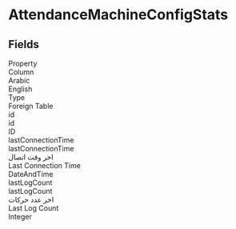 # AttendanceMachineConfigStats

<ContentFilter/>

<div class='searchable'>

## Fields

<div class="nama-table">
<div class="row header-row">
<div class="cell">Property</div>
<div class="cell">Column</div>
<div class="cell">Arabic</div>
<div class="cell">English</div>
<div class="cell">Type</div>
<div class="cell">Foreign Table</div>
</div><div class="row searchable" id="id">
<div class="cell" data-label="Property">id</div>
<div class="cell" data-label="Column">id</div>
<div class="cell" data-label="Arabic"></div>
<div class="cell" data-label="English"></div>
<div class="cell" data-label="Type">ID</div>

</div>

<div class="row searchable" id="lastConnectionTime">
<div class="cell" data-label="Property">lastConnectionTime</div>
<div class="cell" data-label="Column">lastConnectionTime</div>
<div class="cell" data-label="Arabic">اخر وقت اتصال</div>
<div class="cell" data-label="English">Last Connection Time</div>
<div class="cell" data-label="Type">DateAndTime</div>

</div>

<div class="row searchable" id="lastLogCount">
<div class="cell" data-label="Property">lastLogCount</div>
<div class="cell" data-label="Column">lastLogCount</div>
<div class="cell" data-label="Arabic">اخر عدد حركات</div>
<div class="cell" data-label="English">Last Log Count</div>
<div class="cell" data-label="Type">Integer</div>

</div>


</div>
</div>

